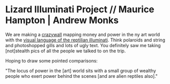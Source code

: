 # Lizard Illuminati Project // Maurice Hampton | Andrew Monks

We  are making a [crazywall][1] mapping money and power in the ny
art world with the [visual language of the reptilian illuminati][2].
Think polaroids and string and photoshopped gills and lots of ugly text.
You definitely saw me taking [not]stealth pics of all the people we
talked to on the trip.

[1]:
http://56.media.tumblr.com/ea7871057cd9fda8bb3a05216567ab21/tumblr_o0qoej32JL1r13x2bo2_1280.png
[2]: https://i.ytimg.com/vi/P0WJrQwuMRA/hqdefault.jpg

Hoping to draw some pointed comparisons:

"The locus of power in the [art] world sits with a small group of
wealthy people who exert power behind the scenes [and are alien reptiles
also]."

